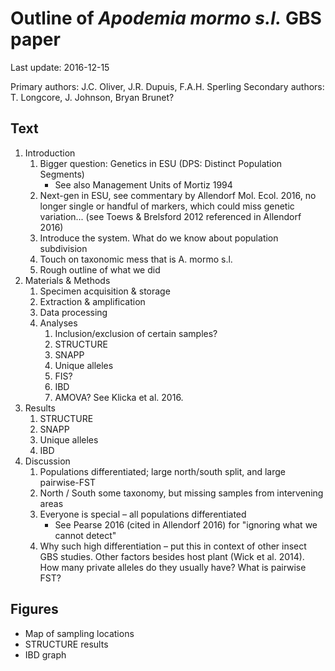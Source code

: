 # Outline of *Apodemia mormo s.l.* GBS paper
Last update: 2016-12-15

Primary authors: J.C. Oliver, J.R. Dupuis, F.A.H. Sperling
Secondary authors: T. Longcore, J. Johnson, Bryan Brunet?

## Text
1. Introduction
    1. Bigger question: Genetics in ESU (DPS: Distinct Population Segments)
        + See also Management Units of Mortiz 1994
    2. Next-gen in ESU, see commentary by Allendorf Mol. Ecol. 2016, no longer single or handful of markers, which could miss genetic variation... (see Toews & Brelsford 2012 referenced in Allendorf 2016)
    3. Introduce the system. What do we know about population subdivision
    4. Touch on taxonomic mess that is A. mormo s.l.
    5. Rough outline of what we did
2. Materials & Methods
    1. Specimen acquisition & storage
    2. Extraction & amplification
    3. Data processing
    4. Analyses
        1. Inclusion/exclusion of certain samples?
        2. STRUCTURE
        3. SNAPP
        4. Unique alleles
        5. FIS?
        6. IBD
        7. AMOVA? See Klicka et al. 2016.
3. Results
    1. STRUCTURE
    2. SNAPP
    3. Unique alleles
    4. IBD
4. Discussion
    1. Populations differentiated; large north/south split, and large pairwise-FST
    2. North / South some taxonomy, but missing samples from intervening areas
    3. Everyone is special – all populations differentiated
        + See Pearse 2016 (cited in Allendorf 2016) for "ignoring what we cannot detect"
    4. Why such high differentiation – put this in context of other insect GBS studies. Other factors besides host plant (Wick et al. 2014). How many private alleles do they usually have? What is pairwise FST?

## Figures
+ Map of sampling locations
+ STRUCTURE results
+ IBD graph